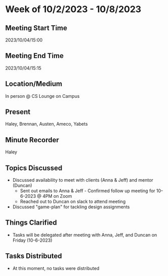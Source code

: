 # Week of 10/2/2023 - 10/8/2023

## Meeting Start Time
2023/10/04/15:00

## Meeting End Time
2023/10/04/15:15

## Location/Medium
In person @ CS Lounge on Campus

## Present
Haley, Brennan, Austen, Ameco, Yabets

## Minute Recorder
Haley

## Topics Discussed
* Discussed availability to meet with clients (Anna & Jeff) and mentor (Duncan)
  * Sent out emails to Anna & Jeff - Confirmed follow up meeting for 10-6-2023 @ 4PM on Zoom
  * Reached out to Duncan on slack to attend meeting
* Discussed "game-plan" for tackling design assignments

## Things Clarified
* Tasks will be delegated after meeting with Anna, Jeff, and Duncan on Friday (10-6-2023)

## Tasks Distributed
* At this moment, no tasks were distributed